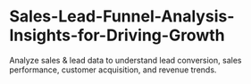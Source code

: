 # Sales-Lead-Funnel-Analysis-Insights-for-Driving-Growth
Analyze sales &amp; lead data to understand lead conversion, sales performance, customer acquisition, and revenue trends.
